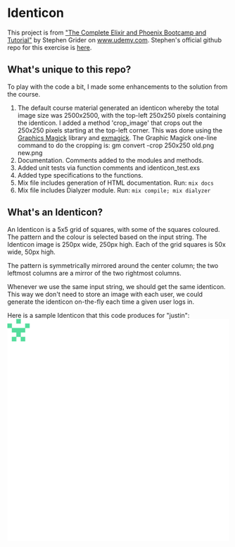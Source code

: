 # Identicon

This project is from ["The Complete Elixir and Phoenix Bootcamp and Tutorial"](https://www.udemy.com/the-complete-elixir-and-phoenix-bootcamp-and-tutorial/learn/v4/overview) by Stephen Grider on www.udemy.com.  Stephen's official github repo for this
exercise is [here](https://github.com/StephenGrider/ElixirCode/tree/master/identicon).

## What's unique to this repo?

To play with the code a bit, I made some enhancements to the solution from the course.
1. The default course material generated an identicon whereby the total image size was
2500x2500, with the top-left 250x250 pixels containing the identicon.
I added a method 'crop_image' that crops out the 250x250 pixels starting at the
top-left corner.  This was done using the [Graphics Magick](www.graphicsmagick.org)
library and [exmagick](https://github.com/Xerpa/exmagick).
The Graphic Magick one-line command to do the cropping is:
gm convert -crop 250x250 old.png new.png
1. Documentation.  Comments added to the modules and methods.
1. Added unit tests via function comments and identicon_test.exs
1. Added type specifications to the functions.
1. Mix file includes generation of HTML documentation.  Run: ``mix docs``
1. Mix file includes Dialyzer module.  Run: ``mix compile; mix dialyzer``

## What's an Identicon?

An Identicon is a 5x5 grid of squares, with some of the squares coloured.
The pattern and the colour is selected based on the input string.
The Identicon image is 250px wide, 250px high.  Each of the grid squares
is 50x wide, 50px high.

The pattern is symmetrically mirrored around the center column; the
two leftmost columns are a mirror of the two rightmost columns.

Whenever we use the same input string, we should get the same identicon.
This way we don't need to store an image with each user, we could generate
the identicon on-the-fly each time a given user logs in.

Here is a sample Identicon that this code produces for "justin":  
![Sample Identicon](https://github.com/dawntreader/identicon/blob/master/examples/justin.png)
